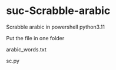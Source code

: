 # suc-Scrabble-arabic
Scrabble arabic in powershell python3.11


Put the file in one folder

arabic_words.txt

sc.py


